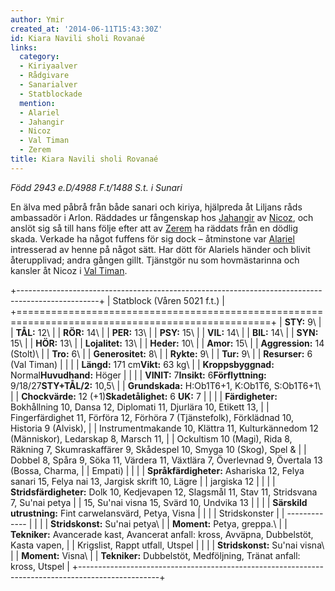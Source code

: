 ```yaml
---
author: Ymir
created_at: '2014-06-11T15:43:30Z'
id: Kiara Navili sholi Rovanaé
links:
  category:
  - Kiriyaalver
  - Rådgivare
  - Sanarialver
  - Statblockade
  mention:
  - Alariel
  - Jahangir
  - Nicoz
  - Val Timan
  - Zerem
title: Kiara Navili sholi Rovanaé
---
```


*Född 2943 e.D/4988 F.t/1488 S.t. i Sunari*

En älva med påbrå från både sanari och kiriya, hjälpreda åt Liljans råds ambassadör i Arlon.
Räddades ur fångenskap hos [Jahangir] av [Nicoz], och anslöt sig så till hans följe efter att av
[Zerem] ha räddats från en dödlig skada. Verkade ha något fuffens för sig dock – åtminstone var
[Alariel] intresserad av henne på något sätt. Har dött för Alariels händer och blivit återupplivad;
andra gången gillt. Tjänstgör nu som hovmästarinna och kansler åt Nicoz i [Val Timan].

+--------------------------------------------------------------------------------------------------+
| Statblock (Våren 5021 f.t.)                                                                      |
+==================================================================================================+
| **STY:** 9\                                                                                      |
| **TÅL:** 12\                                                                                     |
| **RÖR:** 14\                                                                                     |
| **PER:** 13\                                                                                     |
| **PSY:** 15\                                                                                     |
| **VIL:** 14\                                                                                     |
| **BIL:** 14\                                                                                     |
| **SYN:** 15\                                                                                     |
| **HÖR:** 13\                                                                                     |
| **Lojalitet:** 13\                                                                               |
| **Heder:** 10\                                                                                   |
| **Amor:** 15\                                                                                    |
| **Aggression:** 14 (Stolt)\                                                                      |
| **Tro:** 6\                                                                                      |
| **Generositet:** 8\                                                                              |
| **Rykte:** 9\                                                                                    |
| **Tur:** 9\                                                                                      |
| **Resurser:** 6 (Val Timan)                                                                      |
|                                                                                                  |
| **Längd:** 171 cm**Vikt:** 63 kg\                                                                |
| **Kroppsbyggnad:** Normal**Huvudhand:** Höger                                                    |
|                                                                                                  |
| **VINIT:** 7**Insikt:** 6**Förflyttning:** 9/18/27**STY+TÅL/2:** 10,5\                           |
| **Grundskada:** H:Ob1T6+1, K:Ob1T6, S:Ob1T6+1\                                                   |
| **Chockvärde:** 12 (+1)**Skadetålighet:** 6 **UK:** 7                                            |
|                                                                                                  |
| **Färdigheter:** Bokhållning 10, Dansa 12, Diplomati 11, Djurlära 10, Etikett 13,                |
| Fingerfärdighet 11, Förföra 12, Förhöra 7 (Tjänstefolk), Förklädnad 10, Historia 9 (Alvisk),     |
| Instrumentmakande 10, Klättra 11, Kulturkännedom 12 (Människor), Ledarskap 8, Marsch 11,         |
| Ockultism 10 (Magi), Rida 8, Räkning 7, Skumraskaffärer 9, Skådespel 10, Smyga 10 (Skog), Spel & |
| Dobbel 8, Spåra 9, Söka 11, Värdera 11, Växtlära 7, Överlevnad 9, Övertala 13 (Bossa, Charma,    |
| Empati)                                                                                          |
|                                                                                                  |
| **Språkfärdigheter:** Ashariska 12, Felya sanari 15, Felya nai 13, Jargisk skrift 10, Lägre      |
| jargiska 12                                                                                      |
|                                                                                                  |
| **Stridsfärdigheter:** Dolk 10, Kedjevapen 12, Slagsmål 11, Stav 11, Stridsvana 7, Su'nai petya  |
| 15, Su'nai visna 15, Svärd 10, Undvika 13                                                        |
|                                                                                                  |
| **Särskild utrustning:** Fint carwelansvärd, Petya, Visna                                        |
|                                                                                                  |
| Stridskonster                                                                                    |
| -------------                                                                                    |
|                                                                                                  |
| **Stridskonst:** Su'nai petya\                                                                   |
| **Moment:** Petya, greppa.\                                                                      |
| **Tekniker:** Avancerade kast, Avancerat anfall: kross, Avväpna, Dubbelstöt, Kasta vapen,        |
| Krigslist, Rappt utfall, Utspel                                                                  |
|                                                                                                  |
| **Stridskonst:** Su'nai visna\                                                                   |
| **Moment:** Visna\                                                                               |
| **Tekniker:** Dubbelstöt, Medföljning, Tränat anfall: kross, Utspel                              |
+--------------------------------------------------------------------------------------------------+

  [Jahangir]: Jahangir
  [Nicoz]: Nicoz
  [Zerem]: Zerem
  [Alariel]: Alariel
  [Val Timan]: Val_Timan